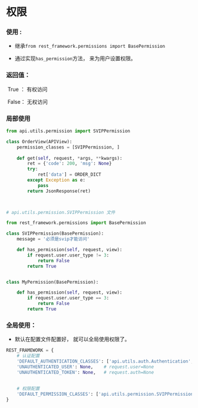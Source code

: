 # 权限

### 使用 :

- 继承`from rest_framework.permissions import BasePermission` 

- 通过实现`has_permission`方法， 来为用户设置权限。

### 返回值：

​			True ： 有权访问

​			False： 无权访问

### 局部使用

``` python
from api.utils.permission import SVIPPermission

class OrderView(APIView):
    permission_classes = [SVIPPermission, ]
    
    def get(self, request, *args, **kwargs):
        ret = {'code': 200, 'msg': None}
        try:
            ret['data'] = ORDER_DICT
        except Exception as e:
            pass
        return JsonResponse(ret)

    

# api.utils.permission.SVIPPermission 文件

from rest_framework.permissions import BasePermission

class SVIPPermission(BasePermission):
    message = '必须是svip才能访问'

    def has_permission(self, request, view):
        if request.user.user_type != 3:
            return False
        return True


class MyPermission(BasePermission):

    def has_permission(self, request, view):
        if request.user.user_type == 3:
            return False
        return True
```

### 全局使用：

- 默认在配置文件配置好， 就可以全局使用权限了。

``` python
REST_FRAMEWORK = {
    # 认证配置
    'DEFAULT_AUTHENTICATION_CLASSES': ['api.utils.auth.Authentication', ],
    'UNAUTHENTICATED_USER': None,    # request.user=None
    'UNAUTHENTICATED_TOKEN': None,   # request.auth=None
    
    
    # 权限配置
    'DEFAULT_PERMISSION_CLASSES': ['api.utils.permission.SVIPPermission', ]
}
```


